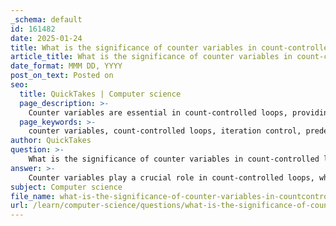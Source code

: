 ```yaml
---
_schema: default
id: 161482
date: 2025-01-24
title: What is the significance of counter variables in count-controlled loops?
article_title: What is the significance of counter variables in count-controlled loops?
date_format: MMM DD, YYYY
post_on_text: Posted on
seo:
  title: QuickTakes | Computer science
  page_description: >-
    Counter variables are essential in count-controlled loops, providing iteration control, defining how many times the loop runs, ensuring termination, enabling data manipulation, managing variable scope, and maintaining precision in loop execution.
  page_keywords: >-
    counter variables, count-controlled loops, iteration control, predefined iterations, termination condition, data manipulation, scope management, precision in control, programming constructs
author: QuickTakes
question: >-
    What is the significance of counter variables in count-controlled loops?
answer: >-
    Counter variables play a crucial role in count-controlled loops, which are a fundamental construct in programming. Here are the key significances of counter variables in these loops:\n\n1. **Iteration Control**: A counter variable, often referred to as a loop counter or iterator, is used to determine the number of iterations a loop will execute. It keeps track of how many times the loop has run, allowing the program to know when to terminate the loop. For example, in a `for` loop, the counter variable is typically initialized, incremented, and checked against a termination condition.\n\n2. **Predefined Iterations**: Count-controlled loops are particularly useful when the number of iterations is known beforehand. The counter variable allows the loop to execute a specific number of times, making it ideal for scenarios such as iterating over arrays or performing a fixed number of calculations.\n\n3. **Termination Condition**: The loop continues to execute until the counter variable reaches a predetermined value. This termination condition is essential for preventing infinite loops. For instance, if a loop is designed to run 10 times, the counter variable will increment with each iteration until it exceeds 10, at which point the loop will terminate.\n\n4. **Data Manipulation**: Counter variables are often used to manipulate data within the loop. For example, they can be used to access elements in an array or to accumulate results, such as summing numbers or counting occurrences of a specific value.\n\n5. **Scope Management**: In many programming languages, the scope of the counter variable is limited to the loop itself. This means that the variable is not accessible outside the loop, which helps prevent unintended side effects in the program.\n\n6. **Precision in Control**: It is recommended to use integer types for counter variables to avoid issues with floating-point precision, which can lead to inaccurate termination conditions. This ensures that the loop behaves as expected without unexpected results.\n\nIn summary, counter variables are essential for managing the flow of execution in count-controlled loops, providing a clear mechanism for determining how many times a block of code should be executed, ensuring precise control over iterations, and facilitating data manipulation within the loop.
subject: Computer science
file_name: what-is-the-significance-of-counter-variables-in-countcontrolled-loops.md
url: /learn/computer-science/questions/what-is-the-significance-of-counter-variables-in-countcontrolled-loops
---
```


&nbsp;